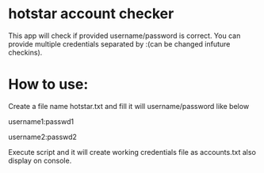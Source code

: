# hotstar account checker

This app will check if provided username/password is correct.
You can provide multiple credentials separated by :(can be changed infuture checkins).

# How to use:

Create a file name hotstar.txt and fill it will username/password like below


username1:passwd1

username2:passwd2

Execute script and it will create working credentials file as accounts.txt also display on console.
